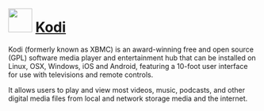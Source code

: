 # <img src="https://cdn.rawgit.com/Thilas/chocolatey-packages/82f4f776a22eba1824666293707a33eef623d12c/kodi/icon.png" width="48" height="48"/> [Kodi](https://chocolatey.org/packages/kodi)

Kodi (formerly known as XBMC) is an award-winning free and open source (GPL) software media player and entertainment hub that can be installed on Linux, OSX, Windows, iOS and Android, featuring a 10-foot user interface for use with televisions and remote controls.

It allows users to play and view most videos, music, podcasts, and other digital media files from local and network storage media and the internet.
